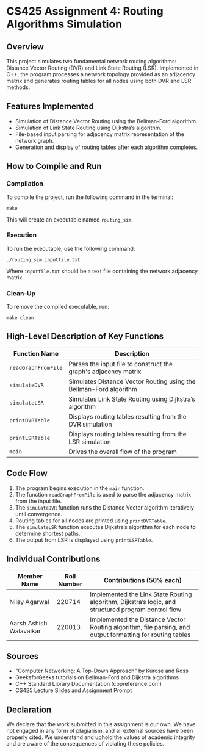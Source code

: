 # CS425 Assignment 4: Routing Algorithms Simulation

## Overview

This project simulates two fundamental network routing algorithms: Distance Vector Routing (DVR) and Link State Routing (LSR). Implemented in C++, the program processes a network topology provided as an adjacency matrix and generates routing tables for all nodes using both DVR and LSR methods.

## Features Implemented

- Simulation of Distance Vector Routing using the Bellman-Ford algorithm.
- Simulation of Link State Routing using Dijkstra’s algorithm.
- File-based input parsing for adjacency matrix representation of the network graph.
- Generation and display of routing tables after each algorithm completes.

## How to Compile and Run

### Compilation

To compile the project, run the following command in the terminal:

```
make
```

This will create an executable named `routing_sim`.

### Execution

To run the executable, use the following command:

```
./routing_sim inputfile.txt
```

Where `inputfile.txt` should be a text file containing the network adjacency matrix.

### Clean-Up

To remove the compiled executable, run:

```
make clean
```

## High-Level Description of Key Functions

| Function Name       | Description                                                        |
| ------------------- | ------------------------------------------------------------------ |
| `readGraphFromFile` | Parses the input file to construct the graph's adjacency matrix    |
| `simulateDVR`       | Simulates Distance Vector Routing using the Bellman-Ford algorithm |
| `simulateLSR`       | Simulates Link State Routing using Dijkstra’s algorithm            |
| `printDVRTable`     | Displays routing tables resulting from the DVR simulation          |
| `printLSRTable`     | Displays routing tables resulting from the LSR simulation          |
| `main`              | Drives the overall flow of the program                             |

## Code Flow

1. The program begins execution in the `main` function.
2. The function `readGraphFromFile` is used to parse the adjacency matrix from the input file.
3. The `simulateDVR` function runs the Distance Vector algorithm iteratively until convergence.
4. Routing tables for all nodes are printed using `printDVRTable`.
5. The `simulateLSR` function executes Dijkstra’s algorithm for each node to determine shortest paths.
6. The output from LSR is displayed using `printLSRTable`.

## Individual Contributions

| Member Name             | Roll Number | Contributions (50% each)                                                                                  |
| ----------------------- | ----------- | --------------------------------------------------------------------------------------------------------- |
| Nilay Agarwal           | 220714      | Implemented the Link State Routing algorithm, Dijkstra’s logic, and structured program control flow       |
| Aarsh Ashish Walavalkar | 220013      | Implemented the Distance Vector Routing algorithm, file parsing, and output formatting for routing tables |

## Sources

- "Computer Networking: A Top-Down Approach" by Kurose and Ross
- GeeksforGeeks tutorials on Bellman-Ford and Dijkstra algorithms
- C++ Standard Library Documentation (cppreference.com)
- CS425 Lecture Slides and Assignment Prompt

## Declaration

We declare that the work submitted in this assignment is our own. We have not engaged in any form of plagiarism, and all external sources have been properly cited. We understand and uphold the values of academic integrity and are aware of the consequences of violating these policies.
